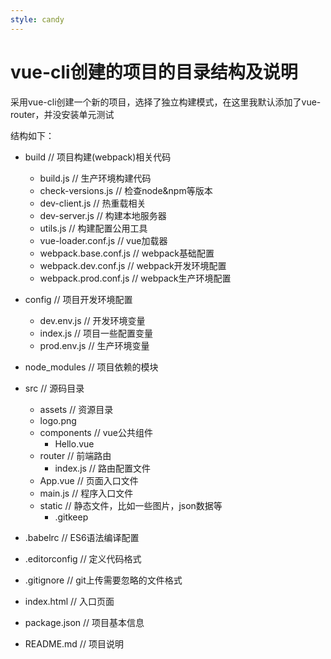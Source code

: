 ```yaml
---
style: candy
---
```

# vue-cli创建的项目的目录结构及说明

采用vue-cli创建一个新的项目，选择了独立构建模式，在这里我默认添加了vue-router，并没安装单元测试

结构如下：

- build  // 项目构建(webpack)相关代码
	- build.js   							// 生产环境构建代码
	- check-versions.js 	 				// 检查node&npm等版本
	- dev-client.js   						// 热重载相关
	- dev-server.js  						// 构建本地服务器
	- utils.js   							// 构建配置公用工具
	- vue-loader.conf.js     				// vue加载器
	- webpack.base.conf.js   				// webpack基础配置
	- webpack.dev.conf.js   				// webpack开发环境配置
	- webpack.prod.conf.js  				// webpack生产环境配置

- config   									// 项目开发环境配置
	- dev.env.js  							// 开发环境变量
	- index.js  							// 项目一些配置变量
	- prod.env.js   						// 生产环境变量

- node_modules					 			// 项目依赖的模块

- src  										// 源码目录
	- assets  								// 资源目录
	- logo.png
	- components    	 					// vue公共组件
		- Hello.vue
	- router   								// 前端路由
		- index.js   						// 路由配置文件
	- App.vue   							// 页面入口文件
	- main.js   							// 程序入口文件
	- static   								// 静态文件，比如一些图片，json数据等
		- .gitkeep
- .babelrc   								// ES6语法编译配置
- .editorconfig   							// 定义代码格式
-  .gitignore    							// git上传需要忽略的文件格式
-  index.html   							// 入口页面
- package.json 								// 项目基本信息
- README.md  								// 项目说明

